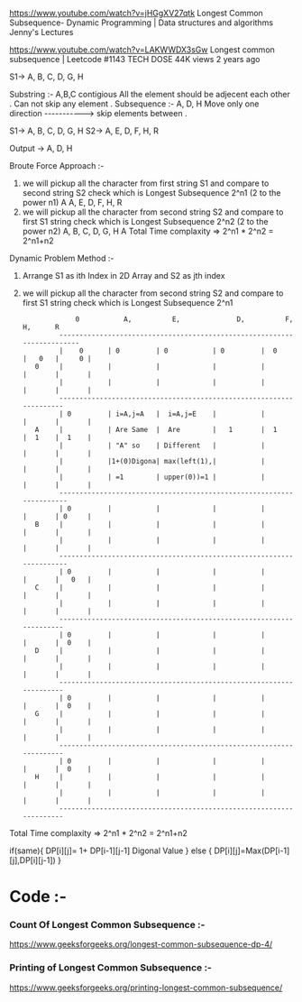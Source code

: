 https://www.youtube.com/watch?v=jHGgXV27qtk
Longest Common Subsequence- Dynamic Programming | Data structures and algorithms
Jenny's Lectures 

https://www.youtube.com/watch?v=LAKWWDX3sGw
Longest common subsequence | Leetcode #1143
TECH DOSE
44K views
2 years ago

S1-> A, B, C, D, G, H


Substring :- A,B,C contigious All the element should be adjecent each other . Can not skip any element . 
Subsequence :- A, D, H Move only one direction -----------> skip elements between .

S1-> A, B, C, D, G, H
S2-> A, E, D, F, H, R

Output -> A, D, H 

Broute Force Approach :- 

1. we will pickup all the character from first string S1 and compare to second string S2 check which is Longest Subsequence 2^n1 (2 to the power n1)
   A
   A, E, D, F, H, R
2. we will pickup all the character from second string S2 and compare to first S1 string check which is Longest Subsequence 2^n2 (2 to the power n2)
    A, B, C, D, G, H
    A
Total Time complaxity => 2^n1 * 2^n2 = 2^n1+n2

Dynamic Problem Method :- 

1. Arrange S1 as ith Index in 2D Array and S2 as jth index
2. we will pickup all the character from second string S2 and compare to first S1 string check which is Longest Subsequence 2^n1

                    0           A,          E,              D,          F,      H,      R
                ------------------------------------------------------------------------ 
                |    0      | 0         | 0           | 0         |  0    |   0   |     0 |
          0     |           |           |             |           |       |       |       |
                |           |           |             |           |       |       |       |
                -------------------------------------------------------------------- 
                | 0         | i=A,j=A   |  i=A,j=E    |           |       |       |       |
          A     |           | Are Same  |  Are        |   1       |  1    |  1    |  1    |
                |           | "A" so    | Different   |           |       |       |       |
                |           |1+(0)Digona| max(left(1),|           |       |       |       |
                |           | =1        | upper(0))=1 |           |       |       |       |
                --------------------------------------------------------------------- 
                | 0         |           |             |           |       |       | 0     |
          B     |           |           |             |           |       |       |       |
                |           |           |             |           |       |       |       |
                ---------------------------------------------------------------------    
                | 0         |           |             |           |       |       |   0   |
          C     |           |           |             |           |       |       |       |
                |           |           |             |           |       |       |       |
                --------------------------------------------------------------------    
                | 0         |           |             |           |       |       |  0    |
          D     |           |           |             |           |       |       |       |
                |           |           |             |           |       |       |       |
                --------------------------------------------------------------------    
                | 0         |           |             |           |       |       |  0    |
          G     |           |           |             |           |       |       |       |
                |           |           |             |           |       |       |       |
                --------------------------------------------------------------------    
                | 0         |           |             |           |       |       |  0    |
          H     |           |           |             |           |       |       |       |
                |           |           |             |           |       |       |       |
                --------------------------------------------------------------------   


Total Time complaxity => 2^n1 * 2^n2 = 2^n1+n2

if(same){
    DP[i][j]= 1+ DP[i-1][j-1] Digonal Value
} else {
     DP[i][j]=Max(DP[i-1][j],DP[i][j-1])
}

# Code :- 
### Count Of Longest Common Subsequence :-
https://www.geeksforgeeks.org/longest-common-subsequence-dp-4/

### Printing of Longest Common Subsequence :-
https://www.geeksforgeeks.org/printing-longest-common-subsequence/